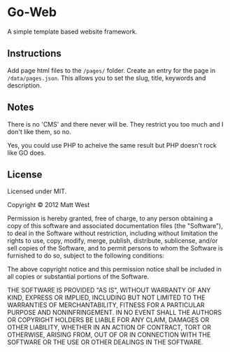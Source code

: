 # Go-Web

A simple template based website framework.

## Instructions

Add page html files to the `/pages/` folder.
Create an entry for the page in `/data/pages.json`. This allows you to set the slug, title, keywords and description.

## Notes

There is no 'CMS' and there never will be. They restrict you too much and I don't like them, so no.

Yes, you could use PHP to acheive the same result but PHP doesn't rock like GO does.

## License

Licensed under MIT.

Copyright &copy; 2012 Matt West

Permission is hereby granted, free of charge, to any person obtaining a copy of this software and associated documentation files (the "Software"), to deal in the Software without restriction, including without limitation the rights to use, copy, modify, merge, publish, distribute, sublicense, and/or sell copies of the Software, and to permit persons to whom the Software is furnished to do so, subject to the following conditions:

The above copyright notice and this permission notice shall be included in all copies or substantial portions of the Software.

THE SOFTWARE IS PROVIDED "AS IS", WITHOUT WARRANTY OF ANY KIND, EXPRESS OR IMPLIED, INCLUDING BUT NOT LIMITED TO THE WARRANTIES OF MERCHANTABILITY, FITNESS FOR A PARTICULAR PURPOSE AND NONINFRINGEMENT. IN NO EVENT SHALL THE AUTHORS OR COPYRIGHT HOLDERS BE LIABLE FOR ANY CLAIM, DAMAGES OR OTHER LIABILITY, WHETHER IN AN ACTION OF CONTRACT, TORT OR OTHERWISE, ARISING FROM, OUT OF OR IN CONNECTION WITH THE SOFTWARE OR THE USE OR OTHER DEALINGS IN THE SOFTWARE.